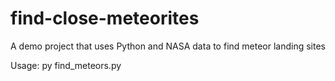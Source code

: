 # find-close-meteorites
A demo project that uses Python and NASA data to find meteor landing sites

Usage: py find_meteors.py
